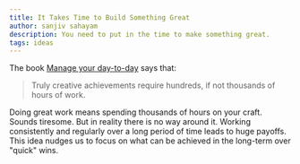 ```yaml
---
title: It Takes Time to Build Something Great
author: sanjiv sahayam
description: You need to put in the time to make something great.
tags: ideas
---
```


The book [Manage your day-to-day](http://99u.com/book/manage-your-day-to-day-2) says that:

  > Truly creative achievements require hundreds, if not thousands of hours of work.

Doing great work means spending thousands of hours on your craft. Sounds tiresome. But in reality there is no way around it. Working consistently and regularly over a long period of time leads to huge payoffs. This idea nudges us to focus on what can be achieved in the long-term over "quick" wins.
